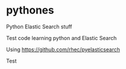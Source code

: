 pythones
========

Python Elastic Search stuff

Test code learning python and Elastic Search

Using
https://github.com/rhec/pyelasticsearch

Test

